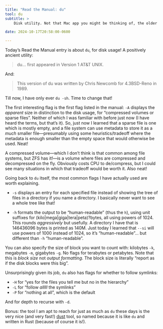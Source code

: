 ```yaml
---
title: "Read the Manual: du"
tool: du
subtitle: >
    Disk utility. Not that Mac app you might be thinking of, the older one.

date: 2024-10-17T20:58:00-0600

---
```


Today’s Read the Manual entry is about `du`, for disk usage! A positively ancient utility:

> du… first appeared in Version 1 AT&T UNIX.

And:

> This version of du was written by Chris Newcomb for 4.3BSD-Reno in 1989.

Till now, I have only ever `du -sh`. Time to change that!

The first interesting flag is the first flag listed in the manual: `-A` displays the *apparent* size in distinction to the disk usage, for “compressed volumes or sparse files”. Neither of which I was familiar with before just now (I have heard the terms, but that’s it). So, just now I learned that a sparse file is one which is mostly empty, and a file system can use metadata to store it as a *much* smaller file—presumably using some heuristics/tradeoff where the metadata is enough smaller than the empty space that would otherwise be used. Neat!

A compressed volume—which I don’t think is that common among file systems, but ZFS has it!—is a volume where files are compressed and decompressed on the fly. Obviously costs CPU to de/compress, but I could see many situations in which that tradeoff would be worth it. Also neat!

Going back to `du` itself, the most common flags I have actually used are worth explaining.

- `-s` displays an entry for each specified file instead of showing the tree of files in a directory if you name a directory. I basically never want to see a whole tree like that!

- `-h` formats the output to be “human-readable” (thus the `h`), using unit suffixes for (kilo|mega|giga|tera|peta)?bytes, all using powers of 1024. This rounds *aggressively* but usefully. A directory I have that is 146436096 bytes is printed as 140M. Just today I learned that `--si` will use powers of 1000 instead of 1024, so it’s “human-readable”… but different than `-h` “human-readable”. 

You can also specify the size of block you want to count with: kilobytes `-k`, megabytes `-m`, gigabytes `-g`. No flags for terabytes or petabytes. Note that this is *block size* not *output formatting*. The block size is literally “report as if the disk blocks were this big”.

Unsurprisingly given its job, `du` also has flags for whether to follow symlinks:

- `-H` for “yes for the files you tell me but no in the hierarchy”
- `-L` for “follow *alllll* the symlinks”
- `-P` for “nothing at all”, which is the default

And for depth to recurse with `-d`.

Bonus: the tool I am apt to reach for just as much as `du` these days is the very nice (and very fast!) [dust](https://github.com/bootandy/dust) tool, so named because it is like `du` and written in Rust (because of course it is!).
